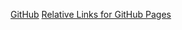 [GitHub](https://github.com/)
[Relative Links for GitHub Pages](https://github.blog/2016-12-05-relative-links-for-github-pages/)
